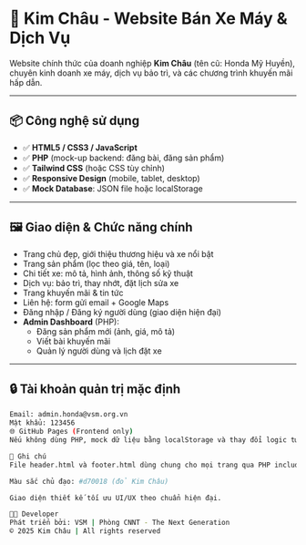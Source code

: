 # 🌟 Kim Châu - Website Bán Xe Máy & Dịch Vụ

Website chính thức của doanh nghiệp **Kim Châu** (tên cũ: Honda Mỹ Huyền), chuyên kinh doanh xe máy, dịch vụ bảo trì, và các chương trình khuyến mãi hấp dẫn.

---

## 📦 Công nghệ sử dụng

- ✅ **HTML5 / CSS3 / JavaScript**
- ✅ **PHP** (mock-up backend: đăng bài, đăng sản phẩm)
- ✅ **Tailwind CSS** (hoặc CSS tùy chỉnh)
- ✅ **Responsive Design** (mobile, tablet, desktop)
- ✅ **Mock Database**: JSON file hoặc localStorage

---

## 🖼️ Giao diện & Chức năng chính

- Trang chủ đẹp, giới thiệu thương hiệu và xe nổi bật
- Trang sản phẩm (lọc theo giá, tên, loại)
- Chi tiết xe: mô tả, hình ảnh, thông số kỹ thuật
- Dịch vụ: bảo trì, thay nhớt, đặt lịch sửa xe
- Trang khuyến mãi & tin tức
- Liên hệ: form gửi email + Google Maps
- Đăng nhập / Đăng ký người dùng (giao diện hiện đại)
- **Admin Dashboard** (PHP):
  - Đăng sản phẩm mới (ảnh, giá, mô tả)
  - Viết bài khuyến mãi
  - Quản lý người dùng và lịch đặt xe

---

## 🔒 Tài khoản quản trị mặc định

```bash
Email: admin.honda@vsm.org.vn
Mật khẩu: 123456
🌐 GitHub Pages (Frontend only)
Nếu không dùng PHP, mock dữ liệu bằng localStorage và thay đổi logic tương ứng trong JS.

📌 Ghi chú
File header.html và footer.html dùng chung cho mọi trang qua PHP include_once.

Màu sắc chủ đạo: #d70018 (đỏ Kim Châu)

Giao diện thiết kế tối ưu UI/UX theo chuẩn hiện đại.

👨‍💻 Developer
Phát triển bởi: VSM | Phòng CNNT - The Next Generation
© 2025 Kim Châu | All rights reserved
